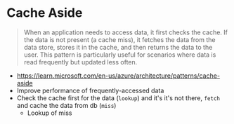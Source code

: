 # Cache Aside

> When an application needs to access data, it first checks the cache. If the data is not present (a cache miss), it fetches the data from the data store, stores it in the cache, and then returns the data to the user. This pattern is particularly useful for scenarios where data is read frequently but updated less often.

- <https://learn.microsoft.com/en-us/azure/architecture/patterns/cache-aside>
- Improve performance of frequently-accessed data
- Check the cache first for the data (`lookup`) and it's it's not there, `fetch` and cache the data from db (`miss`)
  - Lookup of miss

